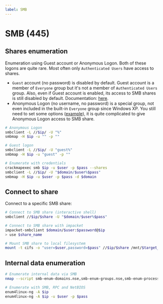 ```yaml
---
label: SMB
---
```


# SMB (445)

## Shares enumeration

Enumeration using Guest account or Anonymous Logon. Both of these logons are quite rare. Most often only `Authenticated Users` have access to shares.

- `Guest` account (no password) is disabled by default. Guest account is a member of `Everyone` group but it's not a member of `Authenticated Users` group. Also, even if Guest account is enabled, its access to SMB shares is still disabled by default. Documentation: [here](https://learn.microsoft.com/en-us/troubleshoot/windows-server/networking/guest-access-in-smb2-is-disabled-by-default).
- Anonymous Logon (no username, no password) is a special group, not even included in the built-in `Everyone` group since Windows XP. You still need to set some options ([example](https://learn.microsoft.com/en-us/previous-versions/windows/it-pro/windows-10/security/threat-protection/security-policy-settings/network-access-let-everyone-permissions-apply-to-anonymous-users)), it is quite complicated to give Anonymous Logon access to SMB share.

```bash
# Anonymous Logon
smbclient -L //$ip/ -U "%"
smbmap -H $ip -u "" -p ""

# Guest logon
smbclient -L //$ip/ -U "guest%"
smbmap -H $ip -u "guest" -p ""

# Enumerate with credentials
crackmapexec smb $ip -u $user -p $pass --shares
smbclient -L //$ip/ -U "$domain/$user%$pass"
smbmap -H $ip -u $user -p $pass -d $domain
```

## Connect to share

Connect to a specific SMB share:

```bash
# Connect to SMB share (interactive shell)
smbclient //$ip/$share -U "$domain/$user%$pass"

# Connect to SMB share with impacket
impacket-smbclient $domain/$user:$password@$ip 
> use $share_name

# Mount SMB share to local filesystem
mount -t cifs -o "user=$user,password=$pass" //$ip/$share /mnt/$target_dir
```

## Internal data enumeration

```bash
# Enumerate internal data via SMB
nmap --script smb-enum-domains.nse,smb-enum-groups.nse,smb-enum-processes.nse,smb-enum-services.nse,smb-enum-sessions.nse,smb-enum-shares.nse,smb-enum-users.nse,smb-protocols -p445 $ip

# Enumerate with SMB, RPC and NetBIOS
enum4linux-ng -A $ip
enum4linux-ng -A $ip -u $user -p $pass
```
